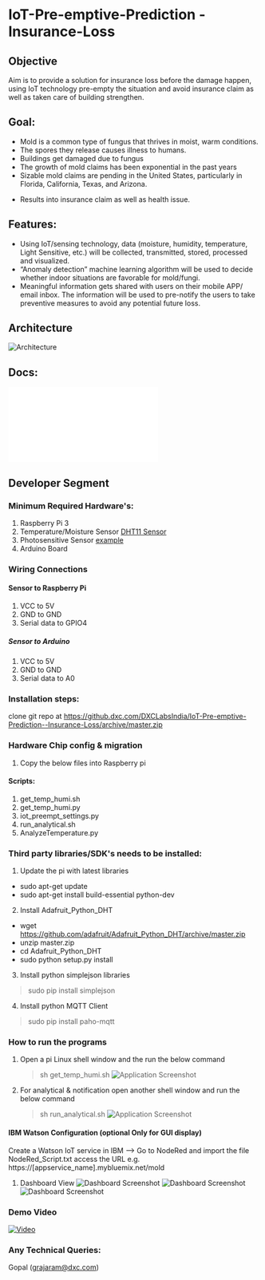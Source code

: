 # IoT-Pre-emptive-Prediction - Insurance-Loss
## Objective
Aim is to provide a solution for insurance loss before the damage happen, using IoT technology pre-empty the situation and avoid insurance claim as well as taken care of building strengthen.
## Goal:
* Mold is a common type of fungus that thrives in moist, warm conditions. 
* The spores they release causes illness to humans.
* Buildings get damaged due to fungus
* The growth of mold claims has been exponential in the past years
* Sizable mold claims are pending in the United States, particularly in Florida, California, Texas, and Arizona. 
 - Results into insurance claim as well as health issue. 

## Features:
* Using IoT/sensing technology, data (moisture, humidity, temperature, Light Sensitive, etc.) will be collected, transmitted, stored, processed and visualized. 
* “Anomaly detection” machine learning algorithm will be used to decide whether indoor situations are favorable for mold/fungi.
* Meaningful information gets shared with users on their mobile APP/ email inbox. The information will be used to pre-notify the users to take preventive measures to avoid any potential future loss. 

## Architecture
![Architecture](Images/Architecture.PNG)

## Docs:
![Presentation](Docs/PreemptMold&FungusDetection.pdf)
## Developer Segment
### Minimum Required Hardware's:
1. Raspberry Pi 3
2. Temperature/Moisture Sensor [DHT11 Sensor](https://www.amazon.in/REES52-Digital-Temperature-Humidity-Compatible/dp/B01MXRT9DZ/ref=sr_1_1?ie=UTF8&qid=1526983758&sr=8-1&keywords=dht11+temperature+and+humidity+sensor)
3. Photosensitive Sensor [example](https://www.amazon.in/SunRobotics-Sensor-Module-Photosensitive-Arduino/dp/B0738R8HKP/ref=sr_1_2?ie=UTF8&qid=1526983713&sr=8-2&keywords=photosensitive+sensor)
4. Arduino Board

### Wiring Connections
#### Sensor   to   Raspberry Pi
1. VCC to 5V
2. GND to GND
3. Serial data to GPIO4
##### Sensor   to   Arduino
1. VCC to 5V
2. GND to GND
3. Serial data to A0

### Installation steps:
clone git repo at https://github.dxc.com/DXCLabsIndia/IoT-Pre-emptive-Prediction--Insurance-Loss/archive/master.zip

### Hardware Chip config & migration
1. Copy the below files into Raspberry pi 

#### Scripts:
1. get_temp_humi.sh
2. get_temp_humi.py
3. iot_preempt_settings.py
4. run_analytical.sh
5. AnalyzeTemperature.py

### Third party libraries/SDK's needs to be installed:
1. Update the pi with latest libraries
* sudo apt-get update
* sudo apt-get install build-essential python-dev
2. Install Adafruit_Python_DHT
* wget https://github.com/adafruit/Adafruit_Python_DHT/archive/master.zip
* unzip master.zip
* cd Adafruit_Python_DHT
* sudo python setup.py install
3. Install python simplejson libraries
  >sudo pip install simplejson
4. Install python MQTT Client
 >sudo pip install paho-mqtt

### How to run the programs

1. Open a pi Linux shell window and the run the below command
   >sh get_temp_humi.sh
   ![Application Screenshot](Images/Program1.PNG)
2. For analytical & notification open another shell window and run the below command
   >sh run_analytical.sh
   ![Application Screenshot](Images/Program2.PNG)
#### IBM Watson Configuration (optional Only for GUI display)
   Create a Watson IoT service in IBM --> Go to NodeRed and import the file NodeRed_Script.txt access the URL
   e.g. https://[appservice_name].mybluemix.net/mold
  1. Dashboard View
   ![Dashboard Screenshot](Images/Dashboard1.PNG)
   ![Dashboard Screenshot](Images/Dashboard2.PNG)
   ![Dashboard Screenshot](Images/Dashboard3.PNG)
### Demo Video 
[![Video](Images/Mold&Fungus_VideoPreview.png)](https://dxcportal.sharepoint.com/sites/icto/Lists/Videos/Attachments/11/Mold&Fungus_Demo.mp4)
### Any Technical Queries:
   Gopal (grajaram@dxc.com) 
